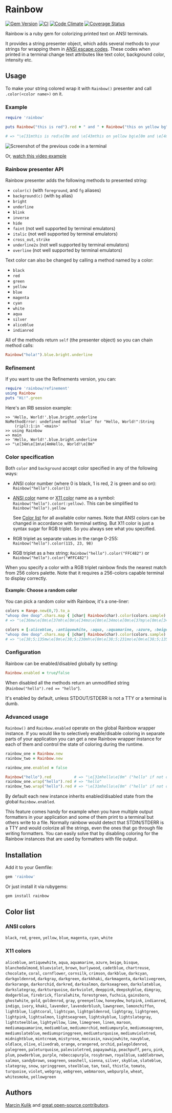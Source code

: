 # Rainbow

[![Gem Version](https://badge.fury.io/rb/rainbow.svg)](https://rubygems.org/gems/rainbow)
[![CI](https://github.com/sickill/rainbow/actions/workflows/ci.yml/badge.svg)](https://github.com/sickill/rainbow/actions/workflows/ci.yml)
[![Code Climate](https://codeclimate.com/github/sickill/rainbow.svg)](https://codeclimate.com/github/sickill/rainbow)
[![Coverage Status](https://coveralls.io/repos/sickill/rainbow/badge.svg)](https://coveralls.io/r/sickill/rainbow)

Rainbow is a ruby gem for colorizing printed text on ANSI terminals.

It provides a string presenter object, which adds several methods to your
strings for wrapping them in [ANSI escape
codes](http://en.wikipedia.org/wiki/ANSI_escape_code). These codes when printed
in a terminal change text attributes like text color, background color,
intensity etc.

## Usage

To make your string colored wrap it with `Rainbow()` presenter and call
`.color(<color name>)` on it.

### Example

```ruby
require 'rainbow'

puts Rainbow("this is red").red + " and " + Rainbow("this on yellow bg").bg(:yellow) + " and " + Rainbow("even bright underlined!").underline.bright

# => "\e[31mthis is red\e[0m and \e[43mthis on yellow bg\e[0m and \e[4m\e[1meven bright underlined!\e[0m"
```

![Screenshot of the previous code in a terminal](https://user-images.githubusercontent.com/132/132943811-93747cc5-bdaf-43a2-a1a4-a1f18e805eba.png)

Or, [watch this video example](https://asciinema.org/a/J928KpHoUQ0sl54ulOSOLE71E?rows=20&speed=2.5)

### Rainbow presenter API

Rainbow presenter adds the following methods to presented string:

* `color(c)` (with `foreground`, and `fg` aliases)
* `background(c)` (with `bg` alias)
* `bright`
* `underline`
* `blink`
* `inverse`
* `hide`
* `faint` (not well supported by terminal emulators)
* `italic` (not well supported by terminal emulators)
* `cross_out`, `strike`
* `underline2x` (not well supported by terminal emulators)
* `overline` (not well supported by terminal emulators)

Text color can also be changed by calling a method named by a color:

* `black`
* `red`
* `green`
* `yellow`
* `blue`
* `magenta`
* `cyan`
* `white`
* `aqua`
* `silver`
* `aliceblue`
* `indianred`

All of the methods return `self` (the presenter object) so you can chain method
calls:

```ruby
Rainbow("hola!").blue.bright.underline
```

### Refinement

If you want to use the Refinements version, you can:

```ruby
require 'rainbow/refinement'
using Rainbow
puts "Hi!".green
```

Here's an IRB session example:

```
>> 'Hello, World!'.blue.bright.underline
NoMethodError: undefined method `blue' for "Hello, World!":String
    (ripl):1:in `<main>'
>> using Rainbow
=> main
>> 'Hello, World!'.blue.bright.underline
=> "\e[34m\e[1m\e[4mHello, World!\e[0m"
```

### Color specification

Both `color` and `background` accept color specified in any
of the following ways:

* ANSI color number (where 0 is black, 1 is red, 2 is green and so on):
  `Rainbow("hello").color(1)`

* [ANSI color](https://en.wikipedia.org/wiki/ANSI_escape_code#Colors) name or [X11 color](https://en.wikipedia.org/wiki/X11_color_names) name as a symbol:
  `Rainbow("hello").color(:yellow)`.
  This can be simplified to `Rainbow("hello").yellow`

  See [Color list](#user-content-color-list) for all available color names.
  Note that ANSI colors can be changed in accordance with terminal setting.
  But X11 color is just a syntax sugar for RGB triplet. So you always see what you specified.

* RGB triplet as separate values in the range 0-255:
  `Rainbow("hello").color(115, 23, 98)`

* RGB triplet as a hex string:
  `Rainbow("hello").color("FFC482")` or `Rainbow("hello").color("#FFC482")`

When you specify a color with a RGB triplet rainbow finds the nearest match
from 256 colors palette. Note that it requires a 256-colors capable terminal to
display correctly.

#### Example: Choose a random color

You can pick a random color with Rainbow, it's a one-liner:

```ruby
colors = Range.new(0,7).to_a
"whoop dee doop".chars.map { |char| Rainbow(char).color(colors.sample) }.join
# => "\e[36mw\e[0m\e[37mh\e[0m\e[34mo\e[0m\e[34mo\e[0m\e[37mp\e[0m\e[34m \e[0m\e[36md\e[0m\e[33me\e[0m\e[34me\e[0m\e[37m \e[0m\e[32md\e[0m\e[35mo\e[0m\e[33mo\e[0m\e[36mp\e[0m"

colors = [:aliceblue, :antiquewhite, :aqua, :aquamarine, :azure, :beige, :bisque, :blanchedalmond, :blueviolet]
"whoop dee doop".chars.map { |char| Rainbow(char).color(colors.sample) }.join
# => "\e[38;5;135mw\e[0m\e[38;5;230mh\e[0m\e[38;5;231mo\e[0m\e[38;5;135mo\e[0m\e[38;5;231mp\e[0m\e[38;5;231m \e[0m\e[38;5;122md\e[0m\e[38;5;231me\e[0m\e[38;5;231me\e[0m\e[38;5;230m \e[0m\e[38;5;122md\e[0m\e[38;5;51mo\e[0m\e[38;5;51mo\e[0m\e[38;5;51mp\e[0m"
```

### Configuration

Rainbow can be enabled/disabled globally by setting:

```ruby
Rainbow.enabled = true/false
```

When disabled all the methods return an unmodified string
(`Rainbow("hello").red == "hello"`).

It's enabled by default, unless STDOUT/STDERR is not a TTY or a terminal is
dumb.

### Advanced usage

`Rainbow()` and `Rainbow.enabled` operate on the global Rainbow wrapper
instance. If you would like to selectively enable/disable coloring in separate
parts of your application you can get a new Rainbow wrapper instance for each
of them and control the state of coloring during the runtime.

```ruby
rainbow_one = Rainbow.new
rainbow_two = Rainbow.new

rainbow_one.enabled = false

Rainbow("hello").red          # => "\e[31mhello\e[0m" ("hello" if not on TTY)
rainbow_one.wrap("hello").red # => "hello"
rainbow_two.wrap("hello").red # => "\e[31mhello\e[0m" ("hello" if not on TTY)
```

By default each new instance inherits enabled/disabled state from the global
`Rainbow.enabled`.

This feature comes handy for example when you have multiple output formatters
in your application and some of them print to a terminal but others write to a
file. Normally rainbow would detect that STDIN/STDERR is a TTY and would
colorize all the strings, even the ones that go through file writing
formatters. You can easily solve that by disabling coloring for the Rainbow
instances that are used by formatters with file output.

## Installation

Add it to your Gemfile:

```ruby
gem 'rainbow'
```

Or just install it via rubygems:

```ruby
gem install rainbow
```

## Color list

### ANSI colors

`black`, `red`, `green`, `yellow`, `blue`, `magenta`, `cyan`, `white`

### X11 colors

`aliceblue`, `antiquewhite`, `aqua`, `aquamarine`, `azure`, `beige`, `bisque`,
`blanchedalmond`, `blueviolet`, `brown`, `burlywood`, `cadetblue`, `chartreuse`,
`chocolate`, `coral`, `cornflower`, `cornsilk`, `crimson`, `darkblue`,
`darkcyan`, `darkgoldenrod`, `darkgray`, `darkgreen`, `darkkhaki`,
`darkmagenta`, `darkolivegreen`, `darkorange`, `darkorchid`, `darkred`,
`darksalmon`, `darkseagreen`, `darkslateblue`, `darkslategray`, `darkturquoise`,
`darkviolet`, `deeppink`, `deepskyblue`, `dimgray`, `dodgerblue`, `firebrick`,
`floralwhite`, `forestgreen`, `fuchsia`, `gainsboro`, `ghostwhite`, `gold`,
`goldenrod`, `gray`, `greenyellow`, `honeydew`, `hotpink`, `indianred`,
`indigo`, `ivory`, `khaki`, `lavender`, `lavenderblush`, `lawngreen`,
`lemonchiffon`, `lightblue`, `lightcoral`, `lightcyan`, `lightgoldenrod`,
`lightgray`, `lightgreen`, `lightpink`, `lightsalmon`, `lightseagreen`,
`lightskyblue`, `lightslategray`, `lightsteelblue`, `lightyellow`, `lime`,
`limegreen`, `linen`, `maroon`, `mediumaquamarine`, `mediumblue`,
`mediumorchid`, `mediumpurple`, `mediumseagreen`, `mediumslateblue`,
`mediumspringgreen`, `mediumturquoise`, `mediumvioletred`, `midnightblue`,
`mintcream`, `mistyrose`, `moccasin`, `navajowhite`, `navyblue`, `oldlace`,
`olive`, `olivedrab`, `orange`, `orangered`, `orchid`, `palegoldenrod`,
`palegreen`, `paleturquoise`, `palevioletred`, `papayawhip`, `peachpuff`,
`peru`, `pink`, `plum`, `powderblue`, `purple`, `rebeccapurple`, `rosybrown`,
`royalblue`, `saddlebrown`, `salmon`, `sandybrown`, `seagreen`, `seashell`,
`sienna`, `silver`, `skyblue`, `slateblue`, `slategray`, `snow`, `springgreen`,
`steelblue`, `tan`, `teal`, `thistle`, `tomato`, `turquoise`, `violet`,
`webgray`, `webgreen`, `webmaroon`, `webpurple`, `wheat`, `whitesmoke`,
`yellowgreen`

## Authors

[Marcin Kulik](http://ku1ik.com/) and [great open-source contributors](https://github.com/sickill/rainbow/graphs/contributors).
